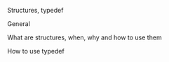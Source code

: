  Structures, typedef


General

What are structures, when, why and how to use them

How to use typedef

